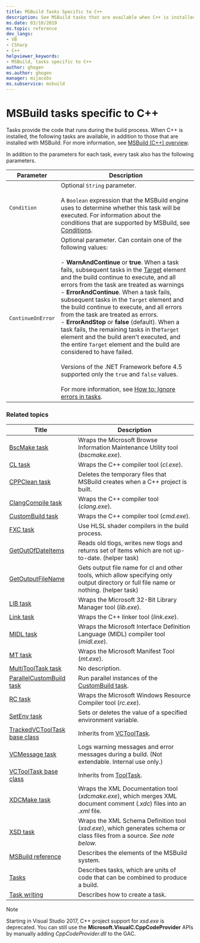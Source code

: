 ```yaml
---
title: MSBuild Tasks Specific to C++
description: See MSBuild tasks that are available when C++ is installed, which MSBuild uses when building C++ code.
ms.date: 03/10/2019
ms.topic: reference
dev_langs:
- VB
- CSharp
- C++
helpviewer_keywords:
- MSBuild, tasks specific to C++
author: ghogen
ms.author: ghogen
manager: mijacobs
ms.subservice: msbuild
---
```

# MSBuild tasks specific to C++

Tasks provide the code that runs during the build process. When C++ is installed, the following tasks are available, in addition to those that are installed with MSBuild. For more information, see [MSBuild (C++) overview](/cpp/build/msbuild-visual-cpp-overview).

 In addition to the parameters for each task, every task also has the following parameters.

| Parameter | Description |
|-------------------| - |
| `Condition` | Optional `String` parameter.<br /><br /> A `Boolean` expression that the MSBuild engine uses to determine whether this task will be executed. For information about the conditions that are supported by MSBuild, see [Conditions](../msbuild/msbuild-conditions.md). |
| `ContinueOnError` | Optional parameter. Can contain one of the following values:<br /><br /> -   **WarnAndContinue** or **true**. When a task fails, subsequent tasks in the [Target](../msbuild/target-element-msbuild.md) element and the build continue to execute, and all errors from the task are treated as warnings<br />-   **ErrorAndContinue**. When a task fails, subsequent tasks in the `Target` element and the build continue to execute, and all errors from the task are treated as errors.<br />-   **ErrorAndStop** or **false** (default). When a task fails, the remaining tasks in the`Target` element and the build aren't executed, and the entire `Target` element and the build are considered to have failed.<br /><br /> Versions of the .NET Framework before 4.5 supported only the `true` and `false` values.<br /><br /> For more information, see [How to: Ignore errors in tasks](../msbuild/how-to-ignore-errors-in-tasks.md). |

### Related topics

|Title|Description|
|-----------|-----------------|
|[BscMake task](../msbuild/bscmake-task.md)|Wraps the Microsoft Browse Information Maintenance Utility tool (*bscmake.exe*).|
|[CL task](../msbuild/cl-task.md)|Wraps the C++ compiler tool (*cl.exe*).|
|[CPPClean task](../msbuild/cppclean-task.md)|Deletes the temporary files that MSBuild creates when a C++ project is built.|
|[ClangCompile task](../msbuild/clangcompile-task.md)|Wraps the C++ compiler tool (*clang.exe*).|
|[CustomBuild task](../msbuild/custombuild-task.md)|Wraps the C++ compiler tool (*cmd.exe*).|
|[FXC task](../msbuild/fxc-task.md)|Use HLSL shader compilers in the build process.|
|[GetOutOfDateItems](../msbuild/getoutofdateitems-task.md)|Reads old tlogs, writes new tlogs and returns set of items which are not up-to-date. (helper task)|
|[GetOutputFileName](../msbuild/getoutputfilename-task.md)|Gets output file name for cl and other tools, which allow specifying only output directory or full file name or nothing. (helper task)|
|[LIB task](../msbuild/lib-task.md)|Wraps the Microsoft 32-Bit Library Manager tool (*lib.exe*).|
|[Link task](../msbuild/link-task.md)|Wraps the C++ linker tool (*link.exe*).|
|[MIDL task](../msbuild/midl-task.md)|Wraps the Microsoft Interface Definition Language (MIDL) compiler tool (*midl.exe*).|
|[MT task](../msbuild/mt-task.md)|Wraps the Microsoft Manifest Tool (*mt.exe*).|
|[MultiToolTask task](../msbuild/multitooltask-task.md)|No description.|
|[ParallelCustomBuild task](../msbuild/parallelcustombuild-task.md)|Run parallel instances of the [CustomBuild task](../msbuild/custombuild-task.md).|
|[RC task](../msbuild/rc-task.md)|Wraps the Microsoft Windows Resource Compiler tool (*rc.exe*).|
|[SetEnv task](../msbuild/setenv-task.md)|Sets or deletes the value of a specified environment variable.|
|[TrackedVCToolTask base class](../msbuild/trackedvctooltask-base-class.md)|Inherits from [VCToolTask](../msbuild/vctooltask-base-class.md).|
|[VCMessage task](../msbuild/vcmessage-task.md)|Logs warning messages and error messages during a build. (Not extendable. Internal use only.)|
|[VCToolTask base class](../msbuild/vctooltask-base-class.md)|Inherits from [ToolTask](/dotnet/api/microsoft.build.utilities.tooltask).|
|[XDCMake task](../msbuild/xdcmake-task.md)|Wraps the XML Documentation tool (*xdcmake.exe*), which merges XML document comment (*.xdc*) files into an *.xml* file.|
|[XSD task](../msbuild/xsd-task.md)|Wraps the XML Schema Definition tool (*xsd.exe*), which generates schema or class files from a source. *See note below.*|
|[MSBuild reference](../msbuild/msbuild-reference.md)|Describes the elements of the MSBuild system.|
|[Tasks](../msbuild/msbuild-tasks.md)|Describes tasks, which are units of code that can be combined to produce a build.|
|[Task writing](../msbuild/task-writing.md)|Describes how to create a task.|

> [!NOTE]
> Starting in Visual Studio 2017, C++ project support for *xsd.exe* is deprecated. You can still use the **Microsoft.VisualC.CppCodeProvider** APIs by manually adding *CppCodeProvider.dll* to the GAC.
